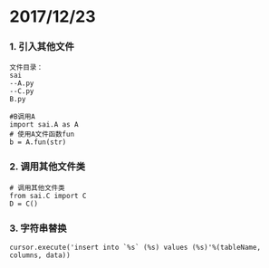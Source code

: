 ﻿# 2017/12/23

### 1. 引入其他文件
```
文件目录：
sai
--A.py
--C.py
B.py

#B调用A
import sai.A as A
# 使用A文件函数fun
b = A.fun(str)
```


### 2. 调用其他文件类
```
# 调用其他文件类
from sai.C import C
D = C()
```

### 3. 字符串替换

```
cursor.execute('insert into `%s` (%s) values (%s)'%(tableName, columns, data))
```
